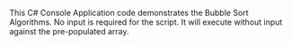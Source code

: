 This C# Console Application code demonstrates the Bubble Sort Algorithms. No input is required for the script. It will execute without input against the pre-populated array.
